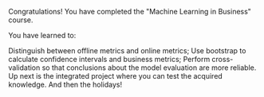 Congratulations! You have completed the "Machine Learning in Business" course.

You have learned to: 

Distinguish between offline metrics and online metrics;
Use bootstrap to calculate confidence intervals and business metrics;
Perform cross-validation so that conclusions about the model evaluation are more reliable.
Up next is the integrated project where you can test the acquired knowledge. And then the holidays!
